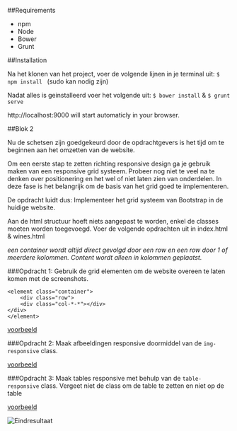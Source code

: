 ##Requirements

- npm
- Node
- Bower
- Grunt

##Installation

Na het klonen van het project, voer de volgende lijnen in je terminal uit:
```$ npm install ``` (sudo kan nodig zijn)

Nadat alles is geinstalleerd voer het volgende uit:
``` $ bower install ``` & ```$ grunt serve```

http://localhost:9000 will start automaticly in your browser.



##Blok 2

Nu de schetsen zijn goedgekeurd door de opdrachtgevers is het tijd om te beginnen aan het omzetten van de website.

Om een eerste stap te zetten richting responsive design ga je gebruik maken van een responsive grid systeem.
Probeer nog niet te veel na te denken over positionering en het wel of niet laten zien van onderdelen. In deze fase is het belangrijk om de basis van het grid goed te implementeren.

De opdracht luidt dus: Implementeer het grid systeem van Bootstrap in de huidige website.

Aan de html structuur hoeft niets aangepast te worden, enkel de classes moeten worden toegevoegd. Voer de volgende opdrachten uit in index.html & wines.html

*een container wordt altijd direct gevolgd door een row en een row door 1 of meerdere kolommen.
Content wordt alleen in kolommen geplaatst.*

###Opdracht 1:
Gebruik de grid elementen om de website overeen te laten komen met de screenshots.

```
<element class="container">
    <div class="row">
    <div class="col-*-*"></div>
</div>
</element>
```

[voorbeeld](http://plnkr.co/edit/5m9XEN7AbDBQZKpDP6wA?p=preview)

###Opdracht 2:
Maak afbeeldingen responsive doormiddel van de ```img-responsive``` class.

[voorbeeld](http://plnkr.co/edit/furoLAe7Y8vVfrTDJ23Q?p=preview)

###Opdracht 3: 
Maak tables responsive met behulp van de `table-responsive` class. Vergeet niet de class om de table te zetten en niet op de table

[voorbeeld](http://plnkr.co/edit/ztsWzOKSF4GI6jYukcTw?p=preview)

![Eindresultaat](https://raw.githubusercontent.com/42BV/responsive-grid-workshop/master/files/images/screenshot-winery-desk.png)